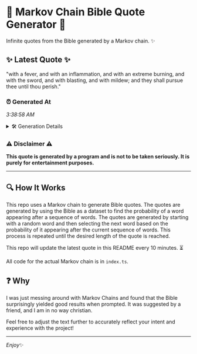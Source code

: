 # 📖 Markov Chain Bible Quote Generator 📖

Infinite quotes from the Bible generated by a Markov chain. ✨

## ✨ Latest Quote ✨
"with a fever, and with an inflammation, and with an extreme burning, and with the sword, and with blasting, and with mildew; and they shall pursue thee until thou perish."

### ⏰ Generated At
*3:38:58 AM*

<details>
    <summary>🛠️ Generation Details</summary>
    <p>
        <strong>🌱 Seed:</strong> with<br>
        <strong>🔄 Iterations:</strong> 29<br>
        <strong>📜 Context History:</strong><br>[ with ]: a<br>[ with, a ]: fever,<br>[ with, a, fever, ]: and<br>[ with, a, fever,, and ]: with<br>[ with, a, fever,, and, with ]: an<br>[ with, a, fever,, and, with, an ]: inflammation,<br>[ a, fever,, and, with, an, inflammation, ]: and<br>[ fever,, and, with, an, inflammation,, and ]: with<br>[ and, with, an, inflammation,, and, with ]: an<br>[ with, an, inflammation,, and, with, an ]: extreme<br>[ an, inflammation,, and, with, an, extreme ]: burning,<br>[ inflammation,, and, with, an, extreme, burning, ]: and<br>[ and, with, an, extreme, burning,, and ]: with<br>[ with, an, extreme, burning,, and, with ]: the<br>[ an, extreme, burning,, and, with, the ]: sword,<br>[ extreme, burning,, and, with, the, sword, ]: and<br>[ burning,, and, with, the, sword,, and ]: with<br>[ and, with, the, sword,, and, with ]: blasting,<br>[ with, the, sword,, and, with, blasting, ]: and<br>[ the, sword,, and, with, blasting,, and ]: with<br>[ sword,, and, with, blasting,, and, with ]: mildew;<br>[ and, with, blasting,, and, with, mildew; ]: and<br>[ with, blasting,, and, with, mildew;, and ]: they<br>[ blasting,, and, with, mildew;, and, they ]: shall<br>[ and, with, mildew;, and, they, shall ]: pursue<br>[ with, mildew;, and, they, shall, pursue ]: thee<br>[ mildew;, and, they, shall, pursue, thee ]: until<br>[ and, they, shall, pursue, thee, until ]: thou<br>[ they, shall, pursue, thee, until, thou ]: perish.<br>
    </p>
</details>

### ⚠️ Disclaimer ⚠️
**This quote is generated by a program and is not to be taken seriously. It is purely for entertainment purposes.**

---

## 🔍 How It Works

This repo uses a Markov chain to generate Bible quotes. The quotes are generated by using the Bible as a dataset to find the probability of a word appearing after a sequence of words. The quotes are generated by starting with a random word and then selecting the next word based on the probability of it appearing after the current sequence of words. This process is repeated until the desired length of the quote is reached.

This repo will update the latest quote in this README every 10 minutes. ⏳

All code for the actual Markov chain is in `index.ts`.

## ❓ Why

I was just messing around with Markov Chains and found that the Bible surprisingly yielded good results when prompted. 
It was suggested by a friend, and I am in no way christian.

Feel free to adjust the text further to accurately reflect your intent and experience with the project!

---

*Enjoy*✨
